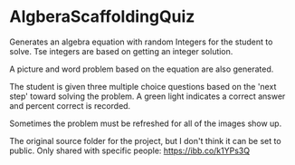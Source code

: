 # AlgberaScaffoldingQuiz

Generates an algebra equation with random Integers for the student to solve.  Tse integers are based on getting an integer solution.

A picture and word problem based on the equation are also generated.  

The student is given three multiple choice questions based on the 'next step' toward solving the problem.  A green light indicates a correct answer and percent correct is recorded. 

Sometimes the problem must be refreshed for all of the images show up.  


The original source folder for the project, but I don't think it can be set to public.  Only shared with specific people:  https://ibb.co/k1YPs3Q
